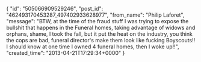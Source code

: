  {
   "id": "505066909529246",
   "post_id": "462493170453287_497402933628977",
   "from_name": "Philip Laforet",
   "message": "BTW, at the time of the fraud stuff I was trying to expose the bullshit that happens in the Funeral homes, taking advantage of widows and orphans, shame, I took the fall, but it put the heat on the industry, you think the cops are bad, funeral director's make them look like fucking Boyscouts!!  I should know at one time I owned 4 funeral homes, then I woke up!!",
   "created_time": "2013-04-21T17:29:34+0000"
 }
